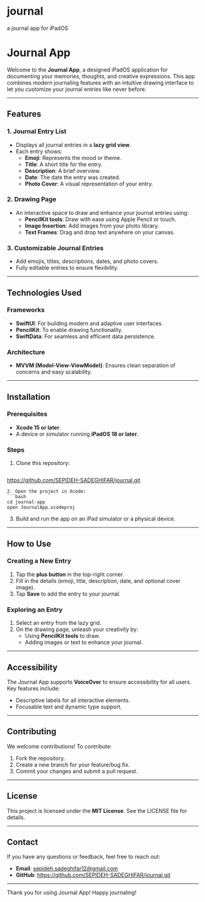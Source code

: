 # journal
a journal app for iPadOS 
# Journal App

Welcome to the **Journal App**, a designed iPadOS application for documenting your memories, thoughts, and creative expressions. This app combines modern journaling features with an intuitive drawing interface to let you customize your journal entries like never before.

---

## Features

### 1. **Journal Entry List**
- Displays all journal entries in a **lazy grid view**.
- Each entry shows:
  - **Emoji**: Represents the mood or theme.
  - **Title**: A short title for the entry.
  - **Description**: A brief overview.
  - **Date**: The date the entry was created.
  - **Photo Cover**: A visual representation of your entry.

### 2. **Drawing Page**
- An interactive space to draw and enhance your journal entries using:
  - **PencilKit tools**: Draw with ease using Apple Pencil or touch.
  - **Image Insertion**: Add images from your photo library.
  - **Text Frames**: Drag and drop text anywhere on your canvas.

### 3. **Customizable Journal Entries**
- Add emojis, titles, descriptions, dates, and photo covers.
- Fully editable entries to ensure flexibility.

---

## Technologies Used

### Frameworks
- **SwiftUI**: For building modern and adaptive user interfaces.
- **PencilKit**: To enable drawing functionality.
- **SwiftData**: For seamless and efficient data persistence.

### Architecture
- **MVVM (Model-View-ViewModel)**: Ensures clean separation of concerns and easy scalability.

---

## Installation

### Prerequisites
- **Xcode 15 or later**.
- A device or simulator running **iPadOS 18 or later**.

### Steps
1. Clone this repository:
   ```bash
  https://github.com/SEPIDEH-SADEGHIFAR/journal.git
   ```
2. Open the project in Xcode:
   ```bash
   cd journal-app
   open JournalApp.xcodeproj
   ```
3. Build and run the app on an iPad simulator or a physical device.

---

## How to Use

### Creating a New Entry
1. Tap the **plus button** in the top-right corner.
2. Fill in the details (emoji, title, description, date, and optional cover image).
3. Tap **Save** to add the entry to your journal.

### Exploring an Entry
1. Select an entry from the lazy grid.
2. On the drawing page, unleash your creativity by:
   - Using **PencilKit tools** to draw.
   - Adding images or text to enhance your journal.



---

## Accessibility
The Journal App supports **VoiceOver** to ensure accessibility for all users. Key features include:
- Descriptive labels for all interactive elements.
- Focusable text and dynamic type support.

---



## Contributing
We welcome contributions! To contribute:
1. Fork the repository.
2. Create a new branch for your feature/bug fix.
3. Commit your changes and submit a pull request.

---

## License
This project is licensed under the **MIT License**. See the LICENSE file for details.

---

## Contact
If you have any questions or feedback, feel free to reach out:
- **Email**: sepideh.sadeghifar12@gmail.com
- **GitHub**: https://github.com/SEPIDEH-SADEGHIFAR/journal.git

---

Thank you for using Journal App! Happy journaling! 

